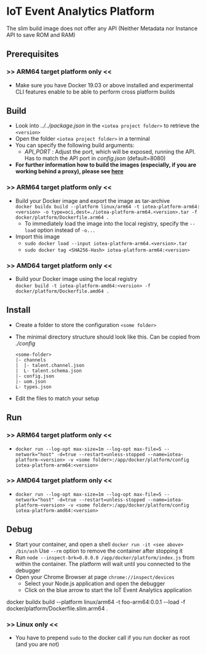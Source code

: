 <!---
  Copyright (c) 2021 Bosch.IO GmbH

  This Source Code Form is subject to the terms of the Mozilla Public
  License, v. 2.0. If a copy of the MPL was not distributed with this
  file, You can obtain one at https://mozilla.org/MPL/2.0/.

  SPDX-License-Identifier: MPL-2.0
-->

# IoT Event Analytics Platform

The slim build image does not offer any API (Neither Metadata nor Instance API to save ROM and RAM)

## Prerequisites

### >> ARM64 target platform only <<

- Make sure you have Docker 19.03 or above installed and experimental CLI features enable to be able to perform cross platform builds

## Build

- Look into _../../package.json_ in the `<iotea project folder>` to retrieve the `<version>`
- Open the folder `<iotea project folder>` in a terminal
- You can specify the following build arguments:
  - _API\_PORT_ : Adjust the port, which will be exposed, running the API. Has to match the API port in _config.json_ (default=8080)
- __For further information how to build the images (especially, if you are working behind a proxy), please see [here](../README.md)__

### >> ARM64 target platform only <<

- Build your Docker image and export the image as tar-archive<br>
  `docker buildx build --platform linux/arm64 -t iotea-platform-arm64:<version> -o type=oci,dest=./iotea-platform-arm64.<version>.tar -f docker/platform/Dockerfile.arm64 .`
  - To immediately load the image into the local registry, specify the `--load` option instead of `-o...`
- Import this image
  - `sudo docker load --input iotea-platform-arm64.<version>.tar`
  - `sudo docker tag <SHA256-Hash> iotea-platform-arm64:<version>`

### >> AMD64 target platform only <<

- Build your Docker image using the local registry<br>
  `docker build -t iotea-platform-amd64:<version> -f docker/platform/Dockerfile.amd64 .`

## Install

- Create a folder to store the configuration `<some folder>`
- The minimal directory structure should look like this. Can be copied from _./config_<br>

  ```code
  <some-folder>
  |- channels
  |  |- talent.channel.json
  |  L- talent.schema.json
  |- config.json
  |- uom.json
  L- types.json
  ```

- Edit the files to match your setup

## Run

### >> ARM64 target platform only <<

- `docker run --log-opt max-size=1m --log-opt max-file=5 --network="host" -d=true --restart=unless-stopped --name=iotea-platform-<version> -v <some folder>:/app/docker/platform/config  iotea-platform-arm64:<version>`

### >> AMD64 target platform only <<

- `docker run --log-opt max-size=1m --log-opt max-file=5 --network="host" -d=true --restart=unless-stopped --name=iotea-platform-<version> -v <some folder>:/app/docker/platform/config iotea-platform-amd64:<version>`

## Debug

- Start your container, and open a shell `docker run -it <see above> /bin/ash` Use `--rm` option to remove the container after stopping it
- Run `node --inspect-brk=0.0.0.0 /app/docker/platform/index.js` from within the container. The platform will wait until you connected to the debugger
- Open your Chrome Browser at page `chrome://inspect/devices`
  - Select your Node.js application and open the debugger
  - Click on the blue arrow to start the IoT Event Analytics application

docker buildx build --platform linux/arm64 -t foo-arm64:0.0.1 --load -f docker/platform/Dockerfile.slim.arm64 .

### >> Linux only <<

- You have to prepend `sudo` to the docker call if you run docker as root (and you are not)
